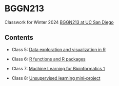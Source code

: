 # BGGN213
Classwork for Winter 2024 [BGGN213 at UC San Diego](https://bioboot.github.io/bggn213_W24/)

## Contents

- Class 5: [Data exploration and visualization in R](https://github.com/dskutner/bggn213/blob/main/class5/class5.pdf)
  
- Class 6: [R functions and R packages](https://github.com/dskutner/bggn213/blob/main/class6/class6.md)

- Class 7: [Machine Learning for Bioinformatics 1]()

- Class 8: [Unsupervised learning mini-project]()

